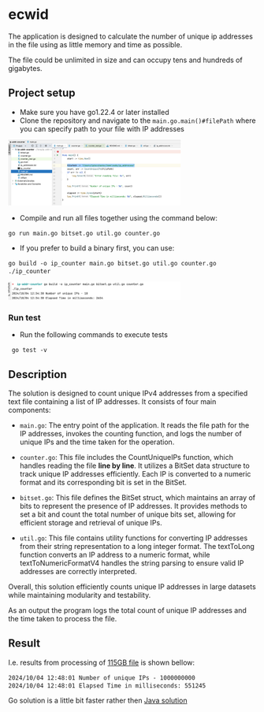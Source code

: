 # ecwid
The application is designed to calculate the number of unique ip addresses in the file using as little memory and time as possible.

The file could be unlimited in size and can occupy tens and hundreds of gigabytes.

## Project setup
 - Make sure you have go1.22.4 or later installed
 - Clone the repository and navigate to the `main.go.main()#filePath` where you can specify path to your file with IP addresses 

[<img src="img.png" width="350"/>](img.png)

 - Compile and run all files together using the command below:
```
go run main.go bitset.go util.go counter.go
```

 - If you prefer to build a binary first, you can use:
```
go build -o ip_counter main.go bitset.go util.go counter.go
./ip_counter
```

[<img src="img_1.png" width="350"/>](img_1.png)

### Run test

- Run the following commands to execute tests
```
 go test -v
```

## Description
The solution is designed to count unique IPv4 addresses from a specified text file containing a list of IP addresses. It consists of four main components:

- `main.go`: The entry point of the application. It reads the file path for the IP addresses, invokes the counting function, and logs the number of unique IPs and the time taken for the operation.

- `counter.go`: This file includes the CountUniqueIPs function, which handles reading the file **line by line**. It utilizes a BitSet data structure to track unique IP addresses efficiently. Each IP is converted to a numeric format and its corresponding bit is set in the BitSet.

- `bitset.go`: This file defines the BitSet struct, which maintains an array of bits to represent the presence of IP addresses. It provides methods to set a bit and count the total number of unique bits set, allowing for efficient storage and retrieval of unique IPs.

- `util.go`: This file contains utility functions for converting IP addresses from their string representation to a long integer format. The textToLong function converts an IP address to a numeric format, while textToNumericFormatV4 handles the string parsing to ensure valid IP addresses are correctly interpreted.

Overall, this solution efficiently counts unique IP addresses in large datasets while maintaining modularity and testability.

As an output the program logs the total count of unique IP addresses and the time taken to process the file.

## Result
I.e. results from processing of [115GB file](https://ecwid-vgv-storage.s3.eu-central-1.amazonaws.com/ip_addresses.zip) is shown bellow:
```
2024/10/04 12:48:01 Number of unique IPs - 1000000000
2024/10/04 12:48:01 Elapsed Time in milliseconds: 551245
```

Go solution is a little bit faster rather then [Java solution](https://github.com/igoryok/ip-addr-counter-java?tab=readme-ov-file#result)